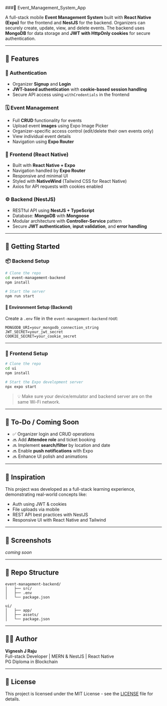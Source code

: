  ###🎉 Event_Management_System_App

A full-stack mobile **Event Management System** built with **React Native (Expo)** for the frontend and **NestJS** for the backend. Organizers can securely create, update, view, and delete events. The backend uses **MongoDB** for data storage and **JWT with HttpOnly cookies** for secure authentication.

---

## 🚀 Features

### 🔐 Authentication
- Organizer **Signup** and **Login**
- **JWT-based authentication** with **cookie-based session handling**
- Secure API access using `withCredentials` in the frontend

### 🗓️ Event Management
- Full **CRUD** functionality for events
- Upload event **images** using Expo Image Picker
- Organizer-specific access control (edit/delete their own events only)
- View individual event details
- Navigation using **Expo Router**

### 📱 Frontend (React Native)
- Built with **React Native + Expo**
- Navigation handled by **Expo Router**
- Responsive and minimal UI
- Styled with **NativeWind** (Tailwind CSS for React Native)
- Axios for API requests with cookies enabled

### ⚙️ Backend (NestJS)
- RESTful API using **NestJS + TypeScript**
- Database: **MongoDB** with **Mongoose**
- Modular architecture with **Controller-Service** pattern
- Secure **JWT authentication**, **input validation**, and **error handling**

---

## 🧪 Getting Started

### 📦 Backend Setup

```bash
# Clone the repo
cd event-management-backend
npm install

# Start the server
npm run start
```

#### 🔐 Environment Setup (Backend)

Create a `.env` file in the `event-management-backend` root:

```env
MONGODB_URI=your_mongodb_connection_string
JWT_SECRET=your_jwt_secret
COOKIE_SECRET=your_cookie_secret
```

---

### 📱 Frontend Setup

```bash
# Clone the repo
cd ui
npm install

# Start the Expo development server
npx expo start
```

> 💡 Make sure your device/emulator and backend server are on the same Wi-Fi network.

---

## 📌 To-Do / Coming Soon

- ✅ Organizer login and CRUD operations
- 🔜 Add **Attendee role** and ticket booking
- 🔜 Implement **search/filter** by location and date
- 🔜 Enable **push notifications** with Expo
- 🔜 Enhance UI polish and animations

---

## 🧠 Inspiration

This project was developed as a full-stack learning experience, demonstrating real-world concepts like:

- Auth using JWT & cookies
- File uploads via mobile
- REST API best practices with NestJS
- Responsive UI with React Native and Tailwind

---

## 📸 Screenshots

_coming soon_

---

## 📂 Repo Structure

```
event-management-backend/
│   ├── src/
│   ├── .env
│   └── package.json

ui/
│   ├── app/
│   ├── assets/
│   └── package.json
```

---

## 🧑‍💻 Author

**Vignesh J Raju**  
Full-stack Developer | MERN & NestJS | React Native  
PG Diploma in Blockchain  

---

## 📝 License

This project is licensed under the MIT License - see the [LICENSE](LICENSE) file for details.
